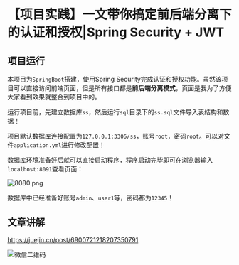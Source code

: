 # 【项目实践】一文带你搞定前后端分离下的认证和授权|Spring Security + JWT

## 项目运行

本项目为`SpringBoot`搭建，使用Spring Security完成认证和授权功能。虽然该项目可以直接访问前端页面，但是所有接口都是**前后端分离模式**，页面是我为了方便大家看到效果就整合到项目中的。

运行项目前，先建立数据库`ss`，然后运行`sql`目录下的`ss.sql`文件导入表结构和数据！

项目默认数据库连接配置为`127.0.0.1:3306/ss`，账号`root`，密码`root`。可以对文件`application.yml`进行修改配置！

数据库环境准备好后就可以直接启动程序，程序启动完毕即可在浏览器输入`localhost:8091`查看页面：

![8080.png](http://ww1.sinaimg.cn/large/dcdff92dgy1gki64adnisj21hc0smhdt.jpg)

数据库中已经准备好账号`admin`、`user1`等，密码都为`12345`！

## 文章讲解

https://juejin.cn/post/6900721218207350791

![微信二维码](http://ww1.sinaimg.cn/large/dcdff92dgy1glnmky7fb7j20p00dwdig.jpg)